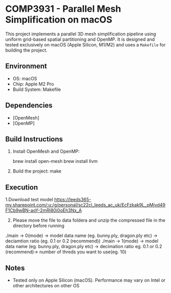 # COMP3931 - Parallel Mesh Simplification on macOS

This project implements a parallel 3D mesh simplification pipeline using uniform grid-based spatial partitioning and OpenMP. It is designed and tested exclusively on macOS (Apple Silicon, M1/M2) and uses a `Makefile` for building the project.

## Environment
- OS: macOS 
- Chip: Apple M2 Pro 
- Build System: Makefile 

## Dependencies
- [OpenMesh]
- [OpenMP] 

## Build Instructions
1. Install OpenMesh and OpenMP:

   brew install open-mesh 
   brew install llvm

2. Build the project:
   make

## Execution 

1.Download test model
https://leeds365-my.sharepoint.com/:u:/g/personal/sc22cl_leeds_ac_uk/EcFzkak9L_pMjvd49F1Cb9wBN-aoY-2mRl80i0oEh3Nx_A

2. Please move the file to data foldera and unzip the compressed file in the directory before running

./main -> 0(mode) -> model data name (eg. bunny.ply, dragon.ply etc) -> deciamtion ratio (eg. 0.1 or 0.2 (recommend))
./main -> 1(mode) -> model data name (eg. bunny.ply, dragon.ply etc) -> decimation ratio eg. 0.1 or 0.2 (recommend)-> number of threds you want to use(eg. 10) 

## Notes
- Tested only on Apple Silicon (macOS). Performance may vary on Intel or other architectures on other OS



